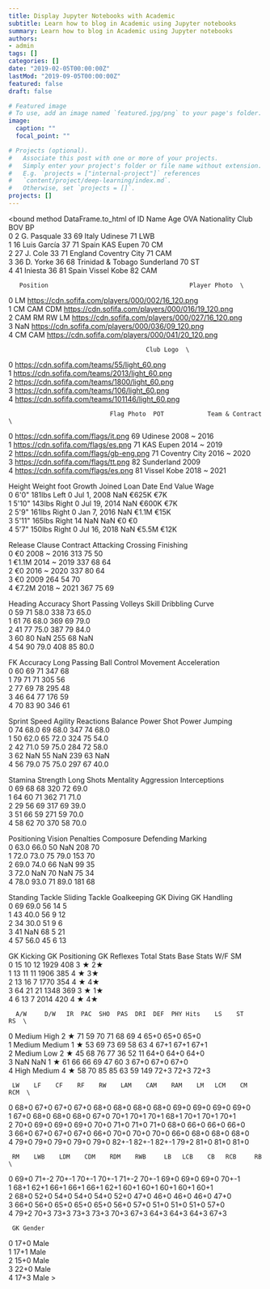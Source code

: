 ```yaml
---
title: Display Jupyter Notebooks with Academic
subtitle: Learn how to blog in Academic using Jupyter notebooks
summary: Learn how to blog in Academic using Jupyter notebooks
authors:
- admin
tags: []
categories: []
date: "2019-02-05T00:00:00Z"
lastMod: "2019-09-05T00:00:00Z"
featured: false
draft: false

# Featured image
# To use, add an image named `featured.jpg/png` to your page's folder. 
image:
  caption: ""
  focal_point: ""

# Projects (optional).
#   Associate this post with one or more of your projects.
#   Simply enter your project's folder or file name without extension.
#   E.g. `projects = ["internal-project"]` references 
#   `content/project/deep-learning/index.md`.
#   Otherwise, set `projects = []`.
projects: []
---
```


<bound method DataFrame.to_html of    ID         Name  Age  OVA            Nationality           Club  BOV   BP  \
0   2  G. Pasquale   33   69                  Italy        Udinese   71  LWB   
1  16  Luis García   37   71                  Spain      KAS Eupen   70   CM   
2  27      J. Cole   33   71                England  Coventry City   71  CAM   
3  36     D. Yorke   36   68  Trinidad &amp; Tobago     Sunderland   70   ST   
4  41      Iniesta   36   81                  Spain    Vissel Kobe   82  CAM   

       Position                                       Player Photo  \
0            LM  https://cdn.sofifa.com/players/000/002/16_120.png   
1    CM CAM CDM  https://cdn.sofifa.com/players/000/016/19_120.png   
2  CAM RM RW LM  https://cdn.sofifa.com/players/000/027/16_120.png   
3           NaN  https://cdn.sofifa.com/players/000/036/09_120.png   
4        CM CAM  https://cdn.sofifa.com/players/000/041/20_120.png   

                                          Club Logo  \
0      https://cdn.sofifa.com/teams/55/light_60.png   
1    https://cdn.sofifa.com/teams/2013/light_60.png   
2    https://cdn.sofifa.com/teams/1800/light_60.png   
3     https://cdn.sofifa.com/teams/106/light_60.png   
4  https://cdn.sofifa.com/teams/101146/light_60.png   

                                Flag Photo  POT            Team & Contract  \
0      https://cdn.sofifa.com/flags/it.png   69        Udinese 2008 ~ 2016   
1      https://cdn.sofifa.com/flags/es.png   71      KAS Eupen 2014 ~ 2019   
2  https://cdn.sofifa.com/flags/gb-eng.png   71  Coventry City 2016 ~ 2020   
3      https://cdn.sofifa.com/flags/tt.png   82            Sunderland 2009   
4      https://cdn.sofifa.com/flags/es.png   81    Vissel Kobe 2018 ~ 2021   

  Height  Weight   foot  Growth        Joined Loan Date End  Value  Wage  \
0   6'0"  181lbs   Left       0   Jul 1, 2008           NaN  €625K   €7K   
1  5'10"  143lbs  Right       0  Jul 19, 2014           NaN  €600K   €7K   
2   5'9"  161lbs  Right       0   Jan 7, 2016           NaN  €1.1M  €15K   
3  5'11"  165lbs  Right      14           NaN           NaN     €0    €0   
4   5'7"  150lbs  Right       0  Jul 16, 2018           NaN  €5.5M  €12K   

  Release Clause     Contract  Attacking  Crossing  Finishing  \
0             €0  2008 ~ 2016        313        75         50   
1          €1.1M  2014 ~ 2019        337        68         64   
2             €0  2016 ~ 2020        337        80         64   
3             €0         2009        264        54         70   
4          €7.2M  2018 ~ 2021        367        75         69   

   Heading Accuracy  Short Passing  Volleys  Skill  Dribbling  Curve  \
0                59             71     58.0    338         73   65.0   
1                61             76     68.0    369         69   79.0   
2                41             77     75.0    387         79   84.0   
3                60             80      NaN    255         68    NaN   
4                54             90     79.0    408         85   80.0   

   FK Accuracy  Long Passing  Ball Control  Movement  Acceleration  \
0           60            69            71       347            68   
1           79            71            71       305            56   
2           77            69            78       295            48   
3           46            64            77       176            59   
4           70            83            90       346            61   

   Sprint Speed  Agility  Reactions  Balance  Power  Shot Power  Jumping  \
0            74     68.0         69     68.0    347          74     68.0   
1            50     62.0         65     72.0    324          75     54.0   
2            42     71.0         59     75.0    284          72     58.0   
3            62      NaN         55      NaN    239          63      NaN   
4            56     79.0         75     75.0    297          67     40.0   

   Stamina  Strength  Long Shots  Mentality  Aggression  Interceptions  \
0       69        68          68        320          72           69.0   
1       64        60          71        362          71           71.0   
2       29        56          69        317          69           39.0   
3       51        66          59        271          59           70.0   
4       58        62          70        370          58           70.0   

   Positioning  Vision  Penalties  Composure  Defending  Marking  \
0         63.0    66.0         50        NaN        208       70   
1         72.0    73.0         75       79.0        153       70   
2         69.0    74.0         66        NaN         99       35   
3         72.0     NaN         70        NaN         75       34   
4         78.0    93.0         71       89.0        181       68   

   Standing Tackle  Sliding Tackle  Goalkeeping  GK Diving  GK Handling  \
0               69            69.0           56         14            5   
1               43            40.0           56          9           12   
2               34            30.0           51          9            6   
3               41             NaN           68          5           21   
4               57            56.0           45          6           13   

   GK Kicking  GK Positioning  GK Reflexes  Total Stats  Base Stats  W/F  SM  \
0          15              10           12         1929         408  3 ★  2★   
1          13              11           11         1906         385  4 ★  3★   
2          13              16            7         1770         354  4 ★  4★   
3          64              21           21         1348         369  3 ★  1★   
4           6              13            7         2014         420  4 ★  4★   

      A/W     D/W   IR  PAC  SHO  PAS  DRI  DEF  PHY Hits    LS    ST    RS  \
0  Medium    High  2 ★   71   59   70   71   68   69    4  65+0  65+0  65+0   
1  Medium  Medium  1 ★   53   69   73   69   58   63    4  67+1  67+1  67+1   
2  Medium     Low  2 ★   45   68   76   77   36   52   11  64+0  64+0  64+0   
3     NaN     NaN  1 ★   61   66   66   69   47   60    3  67+0  67+0  67+0   
4    High  Medium  4 ★   58   70   85   85   63   59  149  72+3  72+3  72+3   

     LW    LF    CF    RF    RW    LAM    CAM    RAM    LM   LCM    CM   RCM  \
0  68+0  67+0  67+0  67+0  68+0   68+0   68+0   68+0  69+0  69+0  69+0  69+0   
1  67+0  68+0  68+0  68+0  67+0   70+1   70+1   70+1  68+1  70+1  70+1  70+1   
2  70+0  69+0  69+0  69+0  70+0   71+0   71+0   71+0  68+0  66+0  66+0  66+0   
3  66+0  67+0  67+0  67+0  66+0   70+0   70+0   70+0  66+0  68+0  68+0  68+0   
4  79+0  79+0  79+0  79+0  79+0  82+-1  82+-1  82+-1  79+2  81+0  81+0  81+0   

     RM    LWB    LDM    CDM    RDM    RWB     LB   LCB    CB   RCB     RB  \
0  69+0  71+-2  70+-1  70+-1  70+-1  71+-2  70+-1  69+0  69+0  69+0  70+-1   
1  68+1   62+1   66+1   66+1   66+1   62+1   60+1  60+1  60+1  60+1   60+1   
2  68+0   52+0   54+0   54+0   54+0   52+0   47+0  46+0  46+0  46+0   47+0   
3  66+0   56+0   65+0   65+0   65+0   56+0   57+0  51+0  51+0  51+0   57+0   
4  79+2   70+3   73+3   73+3   73+3   70+3   67+3  64+3  64+3  64+3   67+3   

     GK Gender  
0  17+0   Male  
1  17+1   Male  
2  15+0   Male  
3  22+0   Male  
4  17+3   Male  >